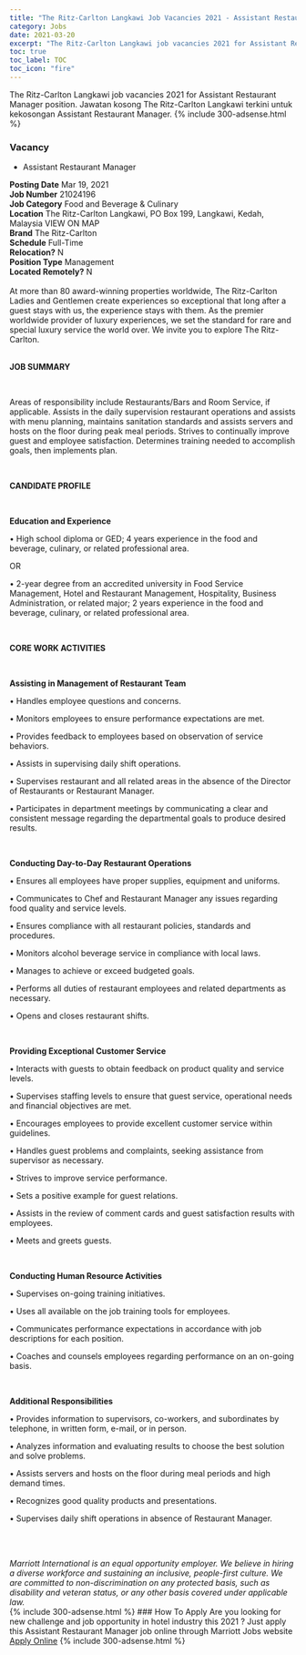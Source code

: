 ```yaml
---
title: "The Ritz-Carlton Langkawi Job Vacancies 2021 - Assistant Restaurant Manager" 
category: Jobs 
date: 2021-03-20 
excerpt: "The Ritz-Carlton Langkawi job vacancies 2021 for Assistant Restaurant Manager position. Jawatan kosong The Ritz-Carlton Langkawi terkini untuk kekosongan Assistant Restaurant Manager." 
toc: true 
toc_label: TOC 
toc_icon: "fire" 
--- 
```


The Ritz-Carlton Langkawi job vacancies 2021 for Assistant Restaurant Manager position. Jawatan kosong The Ritz-Carlton Langkawi terkini untuk kekosongan Assistant Restaurant Manager. 
{% include 300-adsense.html %} 
### Vacancy 
- Assistant Restaurant Manager 
<div><div><b>Posting Date</b> Mar 19, 2021<br><b>Job Number</b> 21024196<br><b>Job Category</b> Food and Beverage &amp; Culinary<br><b>Location</b> The Ritz-Carlton Langkawi, PO Box 199, Langkawi, Kedah, Malaysia VIEW ON MAP<br><b>Brand</b> The Ritz-Carlton<br><b>Schedule</b> Full-Time<br><b>Relocation?</b> N<br><b>Position Type</b> Management<br><b>Located Remotely?</b> N<br><br><div>    At more than 80 award-winning properties worldwide, The Ritz-Carlton Ladies and Gentlemen create experiences so exceptional that long after a guest stays with us, the experience stays with them. As the premier worldwide provider of luxury experiences, we set the standard for rare and special luxury service the world over. We invite you to explore The Ritz-Carlton.    </div><br></div><div> <p><strong>JOB SUMMARY</strong></p> <p>&#160;</p> <p>Areas of responsibility include Restaurants/Bars and Room Service, if applicable. Assists in the daily supervision restaurant operations and assists with menu planning, maintains sanitation standards and assists servers and hosts on the floor during peak meal periods. Strives to continually improve guest and employee satisfaction. Determines training needed to accomplish goals, then implements plan.</p> <p>&#160;</p> <p><strong>CANDIDATE PROFILE </strong></p> <p>&#160;</p> <p><strong>Education and Experience</strong></p> <p>&#8226; High school diploma or GED; 4 years experience in the food and beverage, culinary, or related professional area.</p> <p>OR</p> <p>&#8226; 2-year degree from an accredited university in Food Service Management, Hotel and Restaurant Management, Hospitality, Business Administration, or related major; 2 years experience in the food and beverage, culinary, or related professional area.</p> <p>&#160;</p> <p><strong>CORE WORK ACTIVITIES</strong></p> <p>&#160;</p> <p><strong>Assisting in Management of Restaurant Team</strong></p> <p>&#8226; Handles employee questions and concerns.</p> <p>&#8226; Monitors employees to ensure performance expectations are met.</p> <p>&#8226; Provides feedback to employees based on observation of service behaviors.</p> <p>&#8226; Assists in supervising daily shift operations.</p> <p>&#8226; Supervises restaurant and all related areas in the absence of the Director of Restaurants or Restaurant Manager.</p> <p>&#8226; Participates in department meetings by communicating a clear and consistent message regarding the departmental goals to produce desired results.</p> <p>&#160;</p> <p><strong>Conducting Day-to-Day Restaurant Operations</strong></p> <p>&#8226; Ensures all employees have proper supplies, equipment and uniforms.</p> <p>&#8226; Communicates to Chef and Restaurant Manager any issues regarding food quality and service levels.</p> <p>&#8226; Ensures compliance with all restaurant policies, standards and procedures.</p> <p>&#8226; Monitors alcohol beverage service in compliance with local laws.</p> <p>&#8226; Manages to achieve or exceed budgeted goals.</p> <p>&#8226; Performs all duties of restaurant employees and related departments as necessary.</p> <p>&#8226; Opens and closes restaurant shifts.</p> <p>&#160;</p> <p><strong>Providing Exceptional Customer Service</strong></p> <p>&#8226; Interacts with guests to obtain feedback on product quality and service levels.</p> <p>&#8226; Supervises staffing levels to ensure that guest service, operational needs and financial objectives are met.</p> <p>&#8226; Encourages employees to provide excellent customer service within guidelines.</p> <p>&#8226; Handles guest problems and complaints, seeking assistance from supervisor as necessary.</p> <p>&#8226; Strives to improve service performance.</p> <p>&#8226; Sets a positive example for guest relations.</p> <p>&#8226; Assists in the review of comment cards and guest satisfaction results with employees.</p> <p>&#8226; Meets and greets guests.</p> <p>&#160;</p> <p><strong>Conducting Human Resource Activities</strong></p> <p>&#8226; Supervises on-going training initiatives.</p> <p>&#8226; Uses all available on the job training tools for employees.</p> <p>&#8226; Communicates performance expectations in accordance with job descriptions for each position.</p> <p>&#8226; Coaches and counsels employees regarding performance on an on-going basis.</p> <p>&#160;</p> <p><strong>Additional Responsibilities</strong></p> <p>&#8226; Provides information to supervisors, co-workers, and subordinates by telephone, in written form, e-mail, or in person.</p> <p>&#8226; Analyzes information and evaluating results to choose the best solution and solve problems.</p> <p>&#8226; Assists servers and hosts on the floor during meal periods and high demand times.</p> <p>&#8226; Recognizes good quality products and presentations.</p> <p>&#8226; Supervises daily shift operations in absence of Restaurant Manager.</p> <p>&#160;</p> </div> <div> &#160;</div> <em>Marriott International is an equal opportunity employer.&#160;We believe in hiring a diverse workforce and sustaining an inclusive, people-first culture.&#160;We are committed to non-discrimination on&#160;any&#160;protected&#160;basis, such as disability and veteran status, or any other basis covered under applicable law.</em><br></div> 
{% include 300-adsense.html %} 
### How To Apply 
Are you looking for new challenge and job opportunity in hotel industry this 2021 ?
Just apply this Assistant Restaurant Manager job online through Marriott Jobs website 
<a href="https://jobs.marriott.com/marriott/jobs/21024196?lang=en-us" class="btn btn--info" target="_blank" rel="nofollow noopenner">Apply Online</a> 
{% include 300-adsense.html %} 